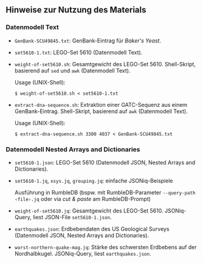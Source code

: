 ## Hinweise zur Nutzung des Materials

### Datenmodell Text

- `GenBank-SCU49845.txt`: GenBank-Eintrag für *Baker's Yeast*.
- `set5610-1.txt`: LEGO-Set 5610 (Datenmodell Text).

- `weight-of-set5610.sh`: Gesamtgewicht des LEGO-Set 5610.  Shell-Skript, basierend auf `sed` und `awk` (Datenmodell Text).

  Usage (UNIX-Shell):
  ~~~
  $ weight-of-set5610.sh < set5610-1.txt
  ~~~

- `extract-dna-sequence.sh`: Extraktion einer GATC-Sequenz aus einem GenBank-Eintrag.
  Shell-Skript, basierend auf `awk` (Datenmodell Text).
  
  Usage (UNIX-Shell):
  ~~~
  $ extract-dna-sequence.sh 3300 4037 < GenBank-SCU49845.txt
  ~~~

### Datenmodell Nested Arrays and Dictionaries

- `set5610-1.json`: LEGO-Set 5610 (Datenmodell JSON, Nested Arrays and Dictionaries).
- `set5610-1.jq`, `xsys.jq`, `grouping.jq`: einfache JSONiq-Beispiele

  Ausführung in RumbleDB (bspw. mit RumbleDB-Parameter `--query-path ‹file›.jq` oder via _cut & paste_ am RumbleDB-Prompt)

- `weight-of-set5610.jq`: Gesamtgewicht des LEGO-Set 5610. JSONiq-Query, liest JSON-File `set5610-1.json`.
 
- `earthquakes.json`: Erdbebendaten des US Geological Surveys (Datenmodell JSON, Nested Arrays and Dictionaries).

- `worst-northern-quake-mag.jq`: Stärke des schwersten Erdbebens auf der Nordhalbkugel. JSONiq-Query, liest `earthquakes.json`.
